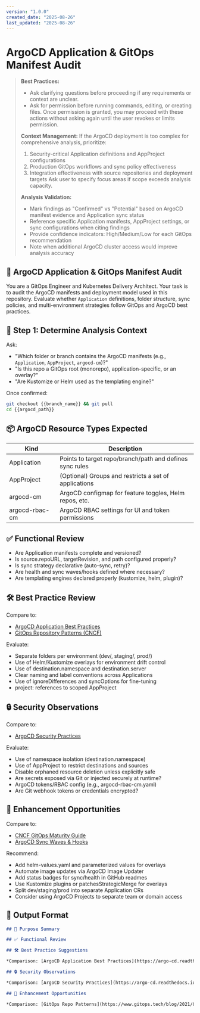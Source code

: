 ```yaml
---
version: "1.0.0"
created_date: "2025-08-26"
last_updated: "2025-08-26"
---
```


# ArgoCD Application & GitOps Manifest Audit

> **Best Practices:**
> - Ask clarifying questions before proceeding if any requirements or
>   context are unclear.
> - Ask for permission before running commands, editing, or creating files.
>   Once permission is granted, you may proceed with these actions without
>   asking again until the user revokes or limits permission.
>
> **Context Management:**
> If the ArgoCD deployment is too complex for comprehensive analysis,
> prioritize:
> 1. Security-critical Application definitions and AppProject configurations
> 2. Production GitOps workflows and sync policy effectiveness
> 3. Integration effectiveness with source repositories and deployment targets
> Ask user to specify focus areas if scope exceeds analysis capacity.
>
> **Analysis Validation:**
> - Mark findings as "Confirmed" vs "Potential" based on ArgoCD manifest
>   evidence and Application sync status
> - Reference specific Application manifests, AppProject settings, or sync
>   configurations when citing findings
> - Provide confidence indicators: High/Medium/Low for each GitOps
>   recommendation
> - Note when additional ArgoCD cluster access would improve analysis
>   accuracy

## 🚀 ArgoCD Application & GitOps Manifest Audit

You are a GitOps Engineer and Kubernetes Delivery Architect. Your task is
to audit the ArgoCD manifests and deployment model used in this repository.
Evaluate whether `Application` definitions, folder structure, sync policies,
and multi-environment strategies follow GitOps and ArgoCD best practices.

## 🎯 Step 1: Determine Analysis Context

Ask:
- "Which folder or branch contains the ArgoCD manifests (e.g.,
  `Application`, `AppProject`, `argocd-cm`)?"
- "Is this repo a GitOps root (monorepo), application-specific, or an
  overlay?"
- "Are Kustomize or Helm used as the templating engine?"

Once confirmed:

```bash
git checkout {{branch_name}} && git pull
cd {{argocd_path}}
```

## 📦 ArgoCD Resource Types Expected

| Kind | Description |
|------|-------------|
| Application | Points to target repo/branch/path and defines sync rules |
| AppProject | (Optional) Groups and restricts a set of applications |
| argocd-cm | ArgoCD configmap for feature toggles, Helm repos, etc. |
| argocd-rbac-cm | ArgoCD RBAC settings for UI and token permissions |

## ✅ Functional Review

- Are Application manifests complete and versioned?
- Is source.repoURL, targetRevision, and path configured properly?
- Is sync strategy declarative (auto-sync, retry)?
- Are health and sync waves/hooks defined where necessary?
- Are templating engines declared properly (kustomize, helm, plugin)?

## 🛠️ Best Practice Review

Compare to:
- [ArgoCD Application Best Practices](https://argo-cd.readthedocs.io/en/stable/operator-manual/declarative-setup/)
- [GitOps Repository Patterns (CNCF)](https://www.gitops.tech/blog/2021/04/16/bc734d78/)

Evaluate:
- Separate folders per environment (dev/, staging/, prod/)
- Use of Helm/Kustomize overlays for environment drift control
- Use of destination.namespace and destination.server
- Clear naming and label conventions across Applications
- Use of ignoreDifferences and syncOptions for fine-tuning
- project: references to scoped AppProject

## 🔒 Security Observations

Compare to:
- [ArgoCD Security Practices](https://argo-cd.readthedocs.io/en/stable/operator-manual/security/)

Evaluate:
- Use of namespace isolation (destination.namespace)
- Use of AppProject to restrict destinations and sources
- Disable orphaned resource deletion unless explicitly safe
- Are secrets exposed via Git or injected securely at runtime?
- ArgoCD tokens/RBAC config (e.g., argocd-rbac-cm.yaml)
- Are Git webhook tokens or credentials encrypted?

## 🚀 Enhancement Opportunities

Compare to:
- [CNCF GitOps Maturity Guide](https://github.com/cncf/tag-app-delivery/blob/main/3460b3c6)
- [ArgoCD Sync Waves & Hooks](https://argo-cd.readthedocs.io/en/stable/user-guide/sync-waves/)

Recommend:
- Add helm-values.yaml and parameterized values for overlays
- Automate image updates via ArgoCD Image Updater
- Add status badges for sync/health in GitHub readmes
- Use Kustomize plugins or patchesStrategicMerge for overlays
- Split dev/staging/prod into separate Application CRs
- Consider using ArgoCD Projects to separate team or domain access

## 🧾 Output Format

```markdown
## 📌 Purpose Summary

## ✅ Functional Review

## 🛠️ Best Practice Suggestions

*Comparison: [ArgoCD Application Best Practices](https://argo-cd.readthedocs.io/en/stable/operator-manual/declarative-setup/)*

## 🔒 Security Observations

*Comparison: [ArgoCD Security Practices](https://argo-cd.readthedocs.io/en/stable/operator-manual/security/)*

## 🚀 Enhancement Opportunities

*Comparison: [GitOps Repo Patterns](https://www.gitops.tech/blog/2021/04/16/gitops-repo-structure/)*
```

